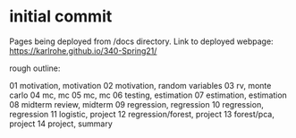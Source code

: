 # initial commit

Pages being deployed from /docs directory. Link to deployed webpage: https://karlrohe.github.io/340-Spring21/


rough outline:

01	motivation, motivation
02	motivation, random variables
03	rv, monte carlo
04	mc, mc
05	mc, mc
06	testing, estimation
07	estimation, estimation
08	midterm review, midterm
09	regression, regression
10	regression, regression
11	logistic, project
12	regression/forest, project
13	forest/pca, project
14	project, summary

